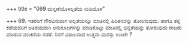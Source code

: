 +++
title = "069 ಮನ್ನಣೆಯೊಳಲ್ಪತೆಯ ನುಡಿಯೊಳ"

+++
69. ಇತರರಿಗೆ ಗೌರವಿಸುವಾಗ ಅಲ್ಪತೆಯನ್ನೂ ಮಾತಿನಲ್ಲಿ ಹಿರಿತನವನ್ನು ತೋರಿಸುವುದು. ಹಾಗೂ ತನ್ನ ಕಡೆಯವರಿಗೆ ಅತಿಶಯವಾಗಿ ಅನುಕೂಲಗಳನ್ನು ಮಾಡಿಕೊಟ್ಟು ಮಾತಿನಲ್ಲಿ ಭಿನ್ನತೆಯನ್ನು ತೋರುವುದು ರಾಜರು ಮಾಡುವ ವಂಚನೆಯ ನಡತೆ. ನಿನಗೆ ವಿಶಾಲವಾದ ಉತ್ತಮ ಮನಸ್ಸು ಉಂಟೇ ?